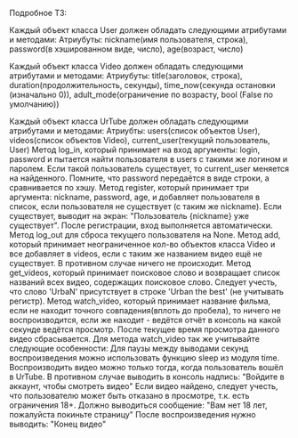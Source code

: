 Подробное ТЗ:

Каждый объект класса User должен обладать следующими атрибутами и методами:
Атриубуты: 
nickname(имя пользователя, строка), 
password(в хэшированном виде, число), 
age(возраст, число)

Каждый объект класса Video должен обладать следующими атрибутами и методами:
Атриубуты: 
title(заголовок, строка), 
duration(продолжительность, секунды), 
time_now(секунда остановки (изначально 0)), 
adult_mode(ограничение по возрасту, bool (False по умолчанию))

Каждый объект класса UrTube должен обладать следующими атрибутами и методами:
 Атриубты: 
 users(список объектов User), 
 videos(список объектов Video), 
 current_user(текущий пользователь, User)
Метод log_in, который принимает на вход аргументы: login, password и пытается найти пользователя в users с такими же логином и паролем. Если такой пользователь существует, то current_user меняется на найденного. Помните, что password передаётся в виде строки, а сравнивается по хэшу.
Метод register, который принимает три аргумента: nickname, password, age, и добавляет пользователя в список, если пользователя не существует (с таким же nickname). Если существует, выводит на экран: "Пользователь {nickname} уже существует". После регистрации, вход выполняется автоматически.
Метод log_out для сброса текущего пользователя на None.
Метод add, который принимает неограниченное кол-во объектов класса Video и все добавляет в videos, если с таким же названием видео ещё не существует. В противном случае ничего не происходит.
Метод get_videos, который принимает поисковое слово и возвращает список названий всех видео, содержащих поисковое слово. Следует учесть, что слово 'UrbaN' присутствует в строке 'Urban the best' (не учитывать регистр).
Метод watch_video, который принимает название фильма, если не находит точного совпадения(вплоть до пробела), то ничего не воспроизводится, если же находит - ведётся отчёт в консоль на какой секунде ведётся просмотр. После текущее время просмотра данного видео сбрасывается.
Для метода watch_video так же учитывайте следующие особенности:
Для паузы между выводами секунд воспроизведения можно использовать функцию sleep из модуля time.
Воспроизводить видео можно только тогда, когда пользователь вошёл в UrTube. В противном случае выводить в консоль надпись: "Войдите в аккаунт, чтобы смотреть видео"
Если видео найдено, следует учесть, что пользователю может быть отказано в просмотре, т.к. есть ограничения 18+. Должно выводиться сообщение: "Вам нет 18 лет, пожалуйста покиньте страницу"
После воспроизведения нужно выводить: "Конец видео"
